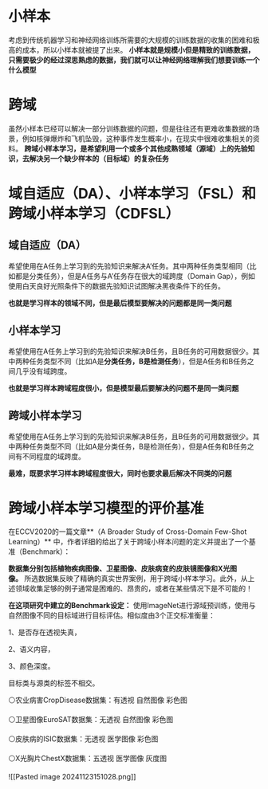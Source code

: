 # 小样本
考虑到传统机器学习和神经网络训练所需要的大规模的训练数据的收集的困难和极高的成本，所以小样本就被提了出来。
**小样本就是规模小但是精致的训练数据，只需要极少的经过深思熟虑的数据，我们就可以让神经网络理解我们想要训练一个什么模型**

# 跨域
虽然小样本已经可以解决一部分训练数据的问题，但是往往还有更难收集数据的场景，例如核弹爆炸和飞机坠毁，这种事件发生概率小，在现实中很难收集相关的资料。
**跨域小样本学习，是希望利用一个或多个其他成熟领域（源域）上的先验知识，去解决另一个缺少样本的（目标域）的复杂任务**

# 域自适应（DA）、小样本学习（FSL）和跨域小样本学习（CDFSL）
## 域自适应（DA）
希望使用在A任务上学习到的先验知识来解决A’任务。其中两种任务类型相同（比如都是分类任务），但是A任务与A’任务存在很大的域跨度（Domain Gap），例如使用白天良好光照条件下的数据先验知识试图解决黑夜条件下的任务。

**也就是学习样本的领域不同，但是最后模型要解决的问题都是同一类问题**

## 小样本学习
希望使用在A任务上学习到的先验知识来解决B任务，且B任务的可用数据很少。其中两种任务类型不同（比如A是**分类任务，B是检测任务**），但是A任务和B任务之间几乎没有域跨度。

**也就是学习样本跨域程度很小，但是模型最后要解决的问题不是同一类问题**
## 跨域小样本学习
希望使用在A任务上学习到的先验知识来解决B任务，且B任务的可用数据很少。其中两种任务类型不同（比如A是分类任务，B是检测任务），但是A任务和B任务之间有不同程度的域跨度。

**最难，既要求学习样本跨域程度很大，同时也要求最后解决不同类的问题**

# 跨域小样本学习模型的评价基准
在ECCV2020的一篇文章**（A Broader Study of Cross-Domain Few-Shot Learning）** 中，作者详细的给出了关于跨域小样本问题的定义并提出了一个基准（Benchmark）：

**数据集分别包括植物疾病图像、卫星图像、皮肤病变的皮肤镜图像和X光图像。** 所选数据集反映了精确的真实世界案例，用于跨域小样本学习。此外，从上述领域收集足够的例子通常是困难的、昂贵的，或者在某些情况下是不可能的！

**在这项研究中建立的Benchmark设定：** 使用ImageNet进行源域预训练，使用与自然图像不同的目标域进行目标评估。相似度由3个正交标准衡量：

1、是否存在透视失真，

2、语义内容，

3、颜色深度。

目标类与源类的标签不相交。

⚪农业病害CropDisease数据集：有透视 自然图像 彩色图

⚪卫星图像EuroSAT数据集：无透视 自然图像 彩色图

⚪皮肤病的ISIC数据集：无透视 医学图像 彩色图

⚪X光胸片ChestX数据集：五透视 医学图像 灰度图

![[Pasted image 20241123151028.png]]

